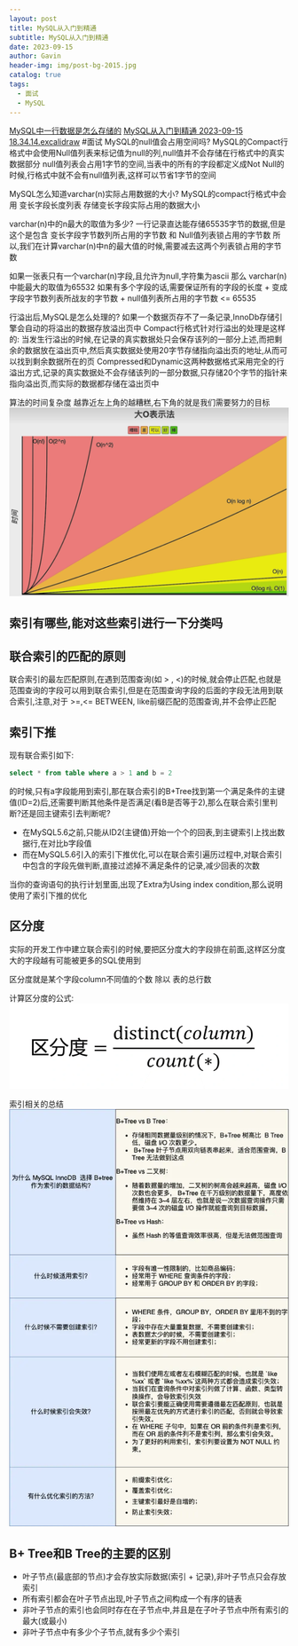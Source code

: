 ```yaml
---
layout: post
title: MySQL从入门到精通
subtitle: MySQL从入门到精通
date: 2023-09-15
author: Gavin
header-img: img/post-bg-2015.jpg
catalog: true
tags:
  - 面试
  - MySQL
---
```

[MySQL中一行数据是怎么存储的](https://xiaolincoding.com/mysql/base/row_format.html#%E8%A1%8C%E6%BA%A2%E5%87%BA%E5%90%8E-mysql-%E6%98%AF%E6%80%8E%E4%B9%88%E5%A4%84%E7%90%86%E7%9A%84)
[MySQL从入门到精通 2023-09-15 18.34.14.excalidraw](../../Excalidraw/MySQL从入门到精通%202023-09-15%2018.34.14.excalidraw.md)
#面试 
MySQL的null值会占用空间吗?
MySQL的Compact行格式中会使用Null值列表来标记值为null的列,null值并不会存储在行格式中的真实数据部分
null值列表会占用1字节的空间,当表中的所有的字段都定义成Not Null的时候,行格式中就不会有null值列表,这样可以节省1字节的空间

MySQL怎么知道varchar(n)实际占用数据的大小?
MySQL的compact行格式中会用 变长字段长度列表 存储变长字段实际占用的数据大小

varchar(n)中的n最大的取值为多少?
一行记录直达能存储65535字节的数据,但是这个是包含 变长字段字节数列所占用的字节数 和 Null值列表锁占用的字节数 所以,我们在计算varchar(n)中n的最大值的时候,需要减去这两个列表锁占用的字节数

如果一张表只有一个varchar(n)字段,且允许为null,字符集为ascii 那么 varchar(n)中能最大的取值为65532
如果有多个字段的话,需要保证所有的字段的长度 + 变成字段字节数列表所战友的字节数 + null值列表所占用的字节数 <= 65535

行溢出后,MySQL是怎么处理的?
如果一个数据页存不了一条记录,InnoDb存储引擎会自动的将溢出的数据存放溢出页中
Compact行格式针对行溢出的处理是这样的: 当发生行溢出的时候,在记录的真实数据处只会保存该列的一部分上述,而把剩余的数据放在溢出页中,然后真实数据处使用20字节存储指向溢出页的地址,从而可以找到剩余数据所在的页
Compressed和Dynamic这两种数据格式采用完全的行溢出方式,记录的真实数据处不会存储该列的一部分数据,只存储20个字节的指针来指向溢出页,而实际的数据都存储在溢出页中

算法的时间复杂度
越靠近左上角的越糟糕,右下角的就是我们需要努力的目标
![](imgs/Pasted%20image%2020230915190644.png)

## 索引有哪些,能对这些索引进行一下分类吗


## 联合索引的匹配的原则
联合索引的最左匹配原则,在遇到范围查询(如 > , <)的时候,就会停止匹配,也就是范围查询的字段可以用到联合索引,但是在范围查询字段的后面的字段无法用到联合索引,注意,对于 >=,<= BETWEEN, like前缀匹配的范围查询,并不会停止匹配

## 索引下推
现有联合索引如下: 
```sql
select * from table where a > 1 and b = 2
```
的时候,只有a字段能用到索引,那在联合索引的B+Tree找到第一个满足条件的主键值(ID=2)后,还需要判断其他条件是否满足(看B是否等于2),那么在联合索引里判断?还是回主键索引去判断呢?
- 在MySQL5.6之前,只能从ID2(主键值)开始一个个的回表,到主键索引上找出数据行,在对比b字段值
- 而在MySQL5.6引入的索引下推优化,可以在联合索引遍历过程中,对联合索引中包含的字段先做判断,直接过滤掉不满足条件的记录,减少回表的次数

当你的查询语句的执行计划里面,出现了Extra为Using index condition,那么说明使用了索引下推的优化

## 区分度

实际的开发工作中建立联合索引的时候,要把区分度大的字段排在前面,这样区分度大的字段越有可能被更多的SQL使用到

区分度就是某个字段column不同值的个数 除以 表的总行数

计算区分度的公式: 
![](imgs/Pasted%20image%2020230915222910.png)

索引相关的总结
![](imgs/Pasted%20image%2020230916083317.png)

## B+ Tree和B Tree的主要的区别
- 叶子节点(最底部的节点)才会存放实际数据(索引 + 记录),非叶子节点只会存放索引
- 所有索引都会在叶子节点出现,叶子节点之间构成一个有序的链表
- 非叶子节点的索引也会同时存在在子节点中,并且是在子叶子节点中所有索引的最大(或最小)
- 非叶子节点中有多少个子节点,就有多少个索引


